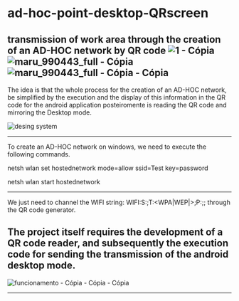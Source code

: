 # ad-hoc-point-desktop-QRscreen
transmission of work area through the creation of an AD-HOC network by QR code
![1 - Cópia](https://user-images.githubusercontent.com/39824080/90968088-bf24ca80-e4be-11ea-8cdd-2f716957817a.jpg)
![maru_990443_full - Cópia](https://user-images.githubusercontent.com/39824080/90968073-96043a00-e4be-11ea-888c-96c535420b74.jpg)
![maru_990443_full - Cópia - Cópia](https://user-images.githubusercontent.com/39824080/90968074-9a305780-e4be-11ea-82a4-f1a33b2a6136.jpg)
---------------------------------------------------------------------------------------------
The idea is that the whole process for the creation of an AD-HOC network, be simplified by the execution and the display of this information in the QR code for the android application posteiromente is reading the QR code and mirroring the Desktop mode.

![desing system](https://user-images.githubusercontent.com/39824080/90967931-779d3f00-e4bc-11ea-8dc2-1bed38391569.png)

---------------------------------------------------------------------------------------------
To create an AD-HOC network on windows, we need to execute the following commands.

netsh wlan set hostednetwork mode=allow ssid=Test key=password

netsh wlan start hostednetwork

---------------------------------------------------------------------------------------------

We just need to channel the WIFI string: WIFI:S:<SSID>;T:<WPA|WEP|>;P:<password>;; through the QR code generator.

The project itself requires the development of a QR code reader, and subsequently the execution code for sending the transmission of the android desktop mode.
---------------------------------------------------------------------------------------------
![funcionamento - Cópia - Cópia - Cópia](https://user-images.githubusercontent.com/39824080/90968404-445dae80-e4c2-11ea-9cf6-192108b09ef5.png)

---------------------------------------------------------------------------------------------
